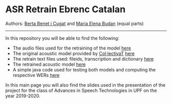 # ASR Retrain Ebrenc Catalan
Authors: [Berta Benet i Cugat](https://github.com/bertabenet) and [Maria Elena Budan](https://github.com/marilenabudan) (equal parts)
_______________________
In this repository you will be able to find the following:
- The audio files used for the retraining of the model [here](https://github.com/marilenabudan/ASR_Retrain_Ebrenc_Catalan/tree/master/Audio%20files)
- The original acoustic model provided by [Col·lectivaT](https://collectivat.cat/asr) [here](https://github.com/marilenabudan/ASR_Retrain_Ebrenc_Catalan/tree/master/Original%20acoustic%20model)
- The retrain text files used: fileids, transcription and dictionary [here](https://github.com/marilenabudan/ASR_Retrain_Ebrenc_Catalan/tree/master/Retrain%20files)
- The retrained acoustic model [here](https://github.com/marilenabudan/ASR_Retrain_Ebrenc_Catalan/tree/master/Retrained%20acoustic%20model)
- A simple java code used for testing both models and computing the respective WERs [here](https://github.com/marilenabudan/ASR_Retrain_Ebrenc_Catalan/tree/master/Test%20code)

In this main page you will also find the slides used in the presentation of the project for the class of Advances in Speech Technologies in UPF on the year 2019-2020.
